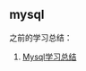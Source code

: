 ## mysql

之前的学习总结：
1. [Mysql学习总结](https://github.com/liujie2019/Blog/tree/master/%E6%95%B0%E6%8D%AE%E5%BA%93/Mysql%E5%AD%A6%E4%B9%A0%E6%80%BB%E7%BB%93)
